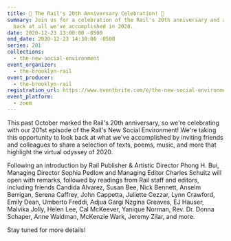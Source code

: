 ```yaml
---
title: 🎉 The Rail's 20th Anniversary Celebration! 🎉
summary: Join us for a celebration of the Rail's 20th anniversary and a look
  back at all we've accomplished in 2020.
date: 2020-12-23 13:00:00 -0500
end_date: 2020-12-23 14:30:00 -0500
series: 201
collections:
  - the-new-social-environment
event_organizer:
  - the-brooklyn-rail
event_producer:
  - the-brooklyn-rail
registration_url: https://www.eventbrite.com/e/the-new-social-environment-200-the-rails-20th-anniversary-tickets-132870415991
event_platform:
  - zoom
---
```

This past October marked the Rail's 20th anniversary, so we're celebrating with our 201st episode of the Rail's New Social Environment! We're taking this opportunity to look back at what we've accomplished by inviting friends and colleagues to share a selection of texts, poems, music, and more that highlight the virtual odyssey of 2020.

Following an introduction by Rail Publisher & Artistic Director Phong H. Bui, Managing Director Sophia Pedlow and Managing Editor Charles Schultz will open with remarks, followed by readings from Rail staff and editors, including friends Candida Alvarez, Susan Bee, Nick Bennett, Anselm Berrigan, Serena Caffrey, John Cappetta, Juliette Cezzar, Lynn Crawford, Emily Dean, Umberto Freddi, Adjua Gargi Nzgina Greaves, EJ Hauser, Malvika Jolly, Helen Lee, Cal McKeever, Yanique Norman, Rev. Dr. Donna Schaper, Anne Waldman, McKenzie Wark, Jeremy Zilar, and more. 

Stay tuned for more details!